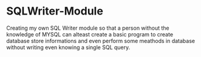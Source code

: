 # SQLWriter-Module
Creating my own SQL Writer module so that a person without the knowledge of MYSQL can alteast create a basic program to create database store informations and even perform some meathods in database without writing even knowing a single SQL query.
